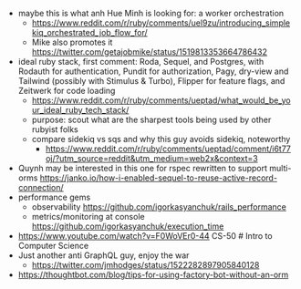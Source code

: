 - maybe this is what anh Hue Minh is looking for: a worker orchestration
	- https://www.reddit.com/r/ruby/comments/uel9zu/introducing_simplekiq_orchestrated_job_flow_for/
	- Mike also promotes it https://twitter.com/getajobmike/status/1519813353664786432 
- ideal ruby stack, first comment: Roda, Sequel, and Postgres, with Rodauth for authentication, Pundit for authorization, Pagy, dry-view and Tailwind (possibly with Stimulus & Turbo), Flipper for feature flags, and Zeitwerk for code loading
	- https://www.reddit.com/r/ruby/comments/ueptad/what_would_be_your_ideal_ruby_tech_stack/ 
	- purpose: scout what are the sharpest tools being used by other rubyist folks
	- compare sidekiq vs sqs and why this guy avoids sidekiq, noteworthy
		- https://www.reddit.com/r/ruby/comments/ueptad/comment/i6t77oj/?utm_source=reddit&utm_medium=web2x&context=3
- Quynh may be interested in this one for rspec rewritten to support multi-orms https://janko.io/how-i-enabled-sequel-to-reuse-active-record-connection/
- performance gems
	- observability https://github.com/igorkasyanchuk/rails_performance
	- metrics/monitoring at console https://github.com/igorkasyanchuk/execution_time
- https://www.youtube.com/watch?v=F0WoVEr0-44 CS-50 # Intro to Computer Science
- Just another anti GraphQL guy, enjoy the war
	- https://twitter.com/jmhodges/status/1522282897905840128
- https://thoughtbot.com/blog/tips-for-using-factory-bot-without-an-orm
